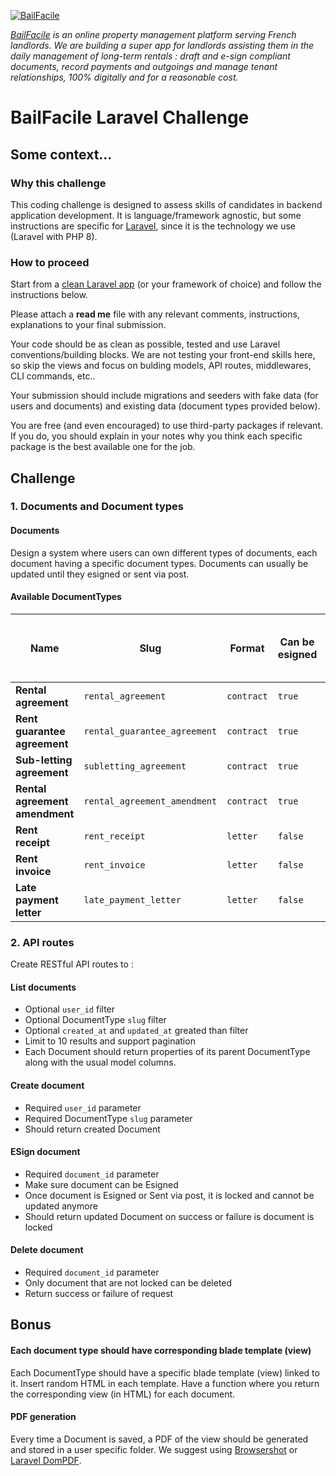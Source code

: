 
[![BailFacile](https://www.bailfacile.fr/img/logo_email.png)](https://www.bailfacile.fr)

*[BailFacile](https://www.bailfacile.fr) is an online property management platform serving French landlords. We are building a super app for landlords assisting them in the daily management of long-term rentals : draft and e-sign compliant documents, record payments and outgoings and manage tenant relationships, 100% digitally and for a reasonable cost.*
# BailFacile Laravel Challenge
## Some context...
### Why this challenge

This coding challenge is designed to assess skills of candidates in backend application development. It is language/framework agnostic, but some instructions are specific for [Laravel](https://www.laravel.com), since it is the technology we use (Laravel with PHP 8).

### How to proceed

Start from a [clean Laravel app](https://laravel.com/docs/8.x/installation) (or your framework of choice) and follow the instructions below.

Please attach a **read me** file with any relevant comments, instructions, explanations to your final submission.

Your code should be as clean as possible, tested and use Laravel conventions/building blocks. We are not testing your front-end skills here, so skip the views and focus on bulding models, API routes, middlewares, CLI commands, etc..

Your submission should include migrations and seeders with fake data (for users and documents) and existing data (document types provided below).

You are free (and even encouraged) to use third-party packages if relevant. If you do, you should explain in your notes why you think each specific package is the best available one for the job.

## Challenge

### 1. Documents and Document types

#### Documents

Design a system where users can own different types of documents, each document having a specific document types.
Documents can usually be updated until they esigned or sent via post.
#### Available DocumentTypes
  
| Name | Slug | Format | Can be esigned | Can be sent via email | Can be sent via post | Can be updated
|--|--|--|--|--|--|--|
| **Rental agreement** | `rental_agreement` | `contract` | `true` | `true` | `false` | `true`
| **Rent guarantee agreement** | `rental_guarantee_agreement` | `contract` | `true` | `true` | `false` | `true`
| **Sub-letting agreement** | `subletting_agreement` | `contract` | `true` | `true` | `false` | `true`
| **Rental agreement amendment**| `rental_agreement_amendment` | `contract` | `true` | `true` | `false` | `true`
| **Rent receipt** | `rent_receipt` | `letter` | `false` | `true` | `true` | `true`
| **Rent invoice** | `rent_invoice` | `letter` | `false` | `true` | `true` | `true`
| **Late payment letter** | `late_payment_letter` | `letter` | `false` | `true` | `true` | `true`

### 2. API routes

Create RESTful API routes to :

#### **List documents**
- Optional `user_id` filter
- Optional DocumentType `slug` filter
- Optional `created_at` and `updated_at` greated than filter
- Limit to 10 results and support pagination
- Each Document should return properties of its parent DocumentType along with the usual model columns.

#### **Create document**
- Required `user_id` parameter
- Required DocumentType `slug` parameter
- Should return created Document

#### **ESign document**
- Required `document_id` parameter
- Make sure document can be Esigned
- Once document is Esigned or Sent via post, it is locked and cannot be updated anymore
- Should return updated Document on success or failure is document is locked

#### **Delete document**
- Required `document_id` parameter
- Only document that are not locked can be deleted
- Return success or failure of request

## Bonus

#### Each document type should have corresponding blade template (view)

Each DocumentType should have a specific blade template (view) linked to it. Insert random HTML in each template.
Have a function where you return the corresponding view (in HTML) for each document.
#### PDF generation

Every time a Document is saved, a PDF of the view should be generated and stored in a user specific folder.
We suggest using [Browsershot](https://github.com/spatie/browsershot) or [Laravel DomPDF](https://github.com/barryvdh/laravel-dompdf).